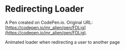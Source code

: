 # Redirecting Loader

A Pen created on CodePen.io. Original URL: [https://codepen.io/mr_alien/pen/FDLjg](https://codepen.io/mr_alien/pen/FDLjg).

Animated loader when redirecting a user to another page
